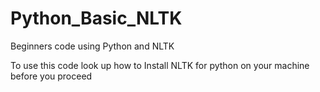 # Python_Basic_NLTK
Beginners code using Python and NLTK

To use this code look up how to Install NLTK for python on your machine
before you proceed
